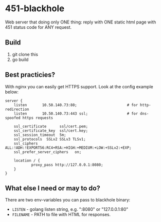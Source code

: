 # 451-blackhole
Web server that doing only ONE thing: reply with ONE static html page with 451 status code for ANY request.

## Build

1. git clone this
2. go build

## Best practicies?

With nginx you can easily get HTTPS support. Look at the config example below:

``` nginx
server {
    listen       10.50.140.73:80;                       # for http-redirection
    listen       10.50.140.73:443 ssl;                  # for dns-spoofed https requests

    ssl_certificate      ssl/cert.pem;
    ssl_certificate_key  ssl/cert.key;
    ssl_session_timeout  5m;
    ssl_protocols  SSLv2 SSLv3 TLSv1;
    ssl_ciphers  ALL:!ADH:!EXPORT56:RC4+RSA:+HIGH:+MEDIUM:+LOW:+SSLv2:+EXP;
    ssl_prefer_server_ciphers   on;

    location / {
            proxy_pass http://127.0.0.1:8080;
    }
}
```

## What else I need or may to do?

There are two env-variables you can pass to blackhole binary:

- `LISTEN` - golang listen string, e.g. ":8080" or "127.0.0.1:80"
- `FILENAME` - PATH to file with HTML for responses.
